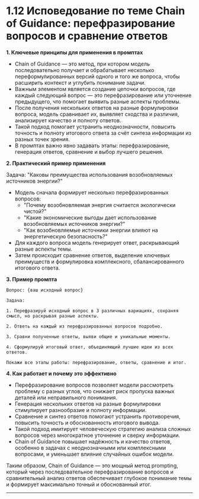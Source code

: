 1.12 Исповедование по теме Chain of Guidance: перефразирование вопросов и сравнение ответов
====================================================================================

**1. Ключевые принципы для применения в промптах**

- Chain of Guidance — это метод, при котором модель последовательно получает и обрабатывает несколько переформулированных версий одного и того же вопроса, чтобы расширить контекст и углубить понимание задачи.
- Важным элементом является создание цепочки вопросов, где каждый следующий вопрос — это перефразирование или уточнение предыдущего, что помогает выявить разные аспекты проблемы.
- После получения нескольких ответов на разные формулировки вопроса, модель сравнивает их, выявляет сходства и различия, анализирует качество и полноту ответов.
- Такой подход помогает устранить неоднозначности, повысить точность и полноту итогового ответа за счёт синтеза информации из разных точек зрения.
- В промптах важно явно задавать этапы: перефразирование, генерация ответов, сравнение и выбор лучшего решения.

**2. Практический пример применения**

Задача: "Каковы преимущества использования возобновляемых источников энергии?"

- Модель сначала формирует несколько перефразированных вопросов:
    - "Почему возобновляемая энергия считается экологически чистой?"
    - "Какие экономические выгоды дает использование возобновляемых источников энергии?"
    - "Как возобновляемые источники энергии влияют на энергетическую безопасность?"
- Для каждого вопроса модель генерирует ответ, раскрывающий разные аспекты темы.
- Затем происходит сравнение ответов, выделение ключевых преимуществ и формулировка комплексного, сбалансированного итогового ответа.

**3. Пример промпта**

    Вопрос: {ваш исходный вопрос}

    Задача:

    1. Перефразируй исходный вопрос в 3 различных вариациях, сохраняя смысл, но раскрывая разные аспекты.

    2. Ответь на каждый из перефразированных вопросов подробно.

    3. Сравни полученные ответы, выяви общие и уникальные моменты.

    4. Сформулируй итоговый ответ, объединяющий лучшие идеи из всех ответов.

    Покажи все этапы работы: перефразирование, ответы, сравнение и итог.

**4. Как работает и почему это эффективно**

- Перефразирование вопросов позволяет модели рассмотреть проблему с разных углов, что снижает риск пропуска важных деталей или неправильного понимания.
- Генерация нескольких ответов на разные формулировки стимулирует разнообразие и полноту информации.
- Сравнение и синтез ответов помогают устранить противоречия, повысить точность и обоснованность итогового вывода.
- Такой подход имитирует человеческую стратегию анализа сложных вопросов через многократное уточнение и сверку информации.
- Chain of Guidance повышает надёжность и качество ответов, особенно в задачах с неоднозначными или комплексными вопросами, и уменьшает влияние случайных ошибок модели.


Таким образом, Chain of Guidance — это мощный метод prompting, который через последовательное перефразирование вопросов и сравнительный анализ ответов обеспечивает глубокое понимание темы и формирует максимально точный и обоснованный итог.

---

[^1]: https://metanit.com/sharp/patterns/3.7.php

[^2]: https://refactoring.guru/ru/design-patterns/chain-of-responsibility

[^3]: https://andrey.moveax.ru/post/patterns-oop-behavioral-chain-of-responsibility

[^4]: https://urfu.ru/fileadmin/user_upload/common_files/standarts/GOST_R_ISO_9004-2019_Menedzhment_kachestva._Kachestvo_organizacii._Rukovodstvo_po_dostizheniju..._Tekst.pdf

[^5]: https://meganorm.ru/Data/814/81459.pdf

[^6]: https://www.technet-21.org/en/resources/guidance/2024-05-06-16-19-49

[^7]: https://docs.cntd.ru/document/1200171467

[^8]: https://designpatternsphp.readthedocs.io/ru/latest/Behavioral/ChainOfResponsibilities/README.html

